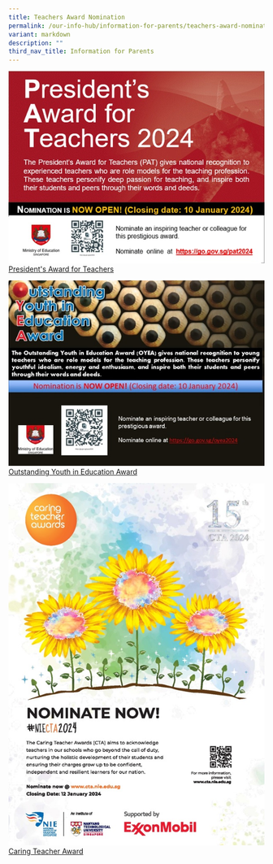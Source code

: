 ```yaml
---
title: Teachers Award Nomination
permalink: /our-info-hub/information-for-parents/teachers-award-nomination/
variant: markdown
description: ""
third_nav_title: Information for Parents
---
```


![](/images/Our%20info%20hub/President_s_Award_for_Teachers.jpg)
[President's Award for Teachers](https://go.gov.sg/pat2024)

![](/images/Our%20info%20hub/Outstanding_Youth_in_Education_Award.jpg)
[Outstanding Youth in Education Award](https://go.gov.sg/oyea2024)

![](/images/Our%20info%20hub/Caring_Teacher_Award.jpg)
[Caring Teacher Award](https://www.cta.nie.edu.sg/)